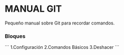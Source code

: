 MANUAL GIT
=========

Pequeño manual sobre Git para recordar comandos.

### Bloques
´´´
1.Configuración
2.Comandos Básicos
3.Deshacer
´´´
